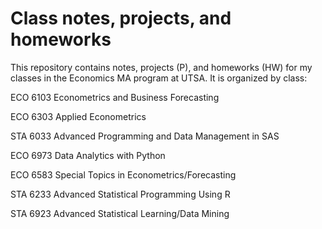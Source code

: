 # Class notes, projects, and homeworks
This repository contains notes, projects (P), and homeworks (HW) for my classes in the Economics MA program at UTSA. It is organized by class:

ECO 6103 Econometrics and Business Forecasting

ECO 6303 Applied Econometrics	 

STA 6033 Advanced Programming and Data Management in SAS	

ECO 6973 Data Analytics with Python

ECO 6583 Special Topics in Econometrics/Forecasting	

STA 6233 Advanced Statistical Programming Using R

STA 6923 Advanced Statistical Learning/Data Mining


